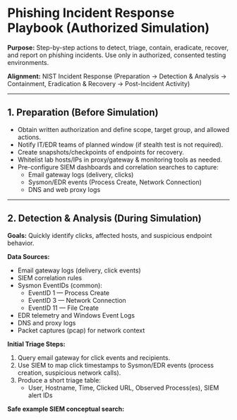 #  Phishing Incident Response Playbook (Authorized Simulation)

**Purpose:** Step-by-step actions to detect, triage, contain, eradicate, recover, and report on phishing incidents. Use only in authorized, consented testing environments.

**Alignment:** NIST Incident Response (Preparation → Detection & Analysis → Containment, Eradication & Recovery → Post-Incident Activity)

---

## 1. Preparation (Before Simulation)
- Obtain written authorization and define scope, target group, and allowed actions.
- Notify IT/EDR teams of planned window (if stealth test is not required).
- Create snapshots/checkpoints of endpoints for recovery.
- Whitelist lab hosts/IPs in proxy/gateway & monitoring tools as needed.
- Pre-configure SIEM dashboards and correlation searches to capture:
  - Email gateway logs (delivery, clicks)
  - Sysmon/EDR events (Process Create, Network Connection)
  - DNS and web proxy logs

---

## 2. Detection & Analysis (During Simulation)
**Goals:** Quickly identify clicks, affected hosts, and suspicious endpoint behavior.

**Data Sources:**
- Email gateway logs (delivery, click events)
- SIEM correlation rules
- Sysmon EventIDs (common):
  - EventID 1 — Process Create
  - EventID 3 — Network Connection
  - EventID 11 — File Create
- EDR telemetry and Windows Event Logs
- DNS and proxy logs
- Packet captures (pcap) for network context

**Initial Triage Steps:**
1. Query email gateway for click events and recipients.
2. Use SIEM to map click timestamps to Sysmon/EDR events (process creation, suspicious network calls).
3. Produce a short triage table:
   - User, Hostname, Time, Clicked URL, Observed Process(es), SIEM alert IDs

**Safe example SIEM conceptual search:**

